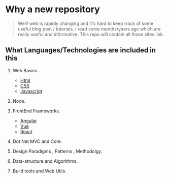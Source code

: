 # Why a new repository

> Well! web is rapidly changing and it\'s hard to keep track of some useful blog post / tutorials, I read some months/years ago which are really useful and informative. This repo will contain all those sites link.

## What Languages/Technologies are included in this

1.  Web Basics.

    * [Html]()
    * [CSS]()
    * [Javascript]()

2.  Node.
3.  FrontEnd Frameworks.

    * [Angular]()
    * [Vue]()
    * [React]()

4.  Dot Net MVC and Core.
5.  Design Paradigms , Patterns , Methodolgy.
6.  Data-structure and Algorithms.
7.  Build tools and Web Utils.
